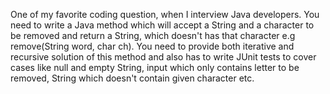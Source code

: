 One of my favorite coding question, when I interview Java developers. You need to write a Java method which will accept a String and a character to be removed and return a String, which doesn't has that character e.g remove(String word, char ch).  You need to provide both iterative and recursive solution of this method and also has to write JUnit tests to cover cases like null and empty String, input which only contains letter to be removed, String which doesn't contain given character etc.
